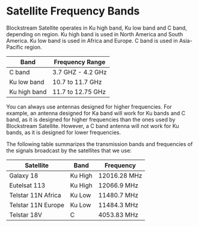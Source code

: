 # Satellite Frequency Bands

Blockstream Satellite operates in Ku high band, Ku low band and C band,
depending on region. Ku high band is used in North America and South America. Ku
low band is used in Africa and Europe. C band is used in Asia-Pacific region.

| Band         | Frequency Range   |
|--------------|-------------------|
| C band       | 3.7 GHZ - 4.2 GHz |
| Ku low band  | 10.7 to 11.7 GHz  |
| Ku high band | 11.7 to 12.75 GHz |

You can always use antennas designed for higher frequencies. For example, an
antenna designed for Ka band will work for Ku bands and C band, as it is
designed for higher frequencies than the ones used by Blockstream
Satellite. However, a C band antenna will not work for Ku bands, as it is
designed for lower frequencies.

The following table summarizes the transmission bands and frequencies of the
signals broadcast by the satellites that we use:

| Satellite          | Band    | Frequency    |
|--------------------|---------|--------------|
| Galaxy 18          | Ku High | 12016.28 MHz |
| Eutelsat 113       | Ku High | 12066.9 MHz  |
| Telstar 11N Africa | Ku Low  | 11480.7 MHz  |
| Telstar 11N Europe | Ku Low  | 11484.3 MHz  |
| Telstar 18V        | C       | 4053.83 MHz  |

